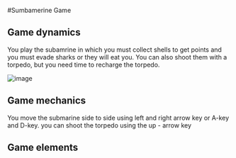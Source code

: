 #Sumbamerine Game

## Game dynamics 

You play the subamrine in which you must collect shells  to get points and you must evade sharks or they will eat you.
You can also shoot them with a torpedo, but you need time to recharge the torpedo.

![image](https://user-images.githubusercontent.com/89972475/196447339-28c39fe3-cf42-4a68-92f9-9797c0635c4d.png)

## Game mechanics 

You move the submarine side to side using left and right arrow key or A-key and D-key. you can shoot the torpedo using the up - arrow key 

## Game elements 
